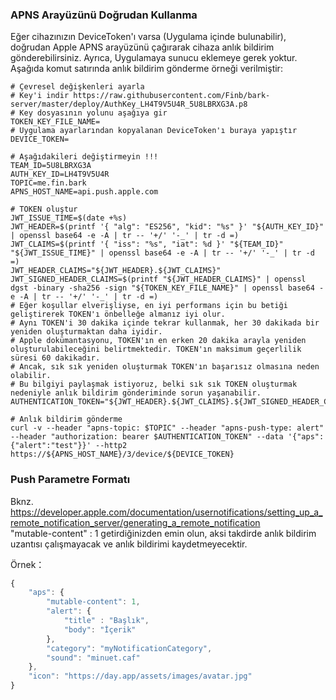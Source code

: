### APNS Arayüzünü Doğrudan Kullanma
Eğer cihazınızın DeviceToken'ı varsa (Uygulama içinde bulunabilir), doğrudan Apple APNS arayüzünü çağırarak cihaza anlık bildirim gönderebilirsiniz. Ayrıca, Uygulamaya sunucu eklemeye gerek yoktur.<br>
Aşağıda komut satırında anlık bildirim gönderme örneği verilmiştir:

```shell
# Çevresel değişkenleri ayarla
# Key'i indir https://raw.githubusercontent.com/Finb/bark-server/master/deploy/AuthKey_LH4T9V5U4R_5U8LBRXG3A.p8 
# Key dosyasının yolunu aşağıya gir
TOKEN_KEY_FILE_NAME= 
# Uygulama ayarlarından kopyalanan DeviceToken'ı buraya yapıştır
DEVICE_TOKEN=

# Aşağıdakileri değiştirmeyin !!!
TEAM_ID=5U8LBRXG3A
AUTH_KEY_ID=LH4T9V5U4R
TOPIC=me.fin.bark
APNS_HOST_NAME=api.push.apple.com

# TOKEN oluştur
JWT_ISSUE_TIME=$(date +%s)
JWT_HEADER=$(printf '{ "alg": "ES256", "kid": "%s" }' "${AUTH_KEY_ID}" | openssl base64 -e -A | tr -- '+/' '-_' | tr -d =)
JWT_CLAIMS=$(printf '{ "iss": "%s", "iat": %d }' "${TEAM_ID}" "${JWT_ISSUE_TIME}" | openssl base64 -e -A | tr -- '+/' '-_' | tr -d =)
JWT_HEADER_CLAIMS="${JWT_HEADER}.${JWT_CLAIMS}"
JWT_SIGNED_HEADER_CLAIMS=$(printf "${JWT_HEADER_CLAIMS}" | openssl dgst -binary -sha256 -sign "${TOKEN_KEY_FILE_NAME}" | openssl base64 -e -A | tr -- '+/' '-_' | tr -d =)
# Eğer koşullar elverişliyse, en iyi performans için bu betiği geliştirerek TOKEN'ı önbelleğe almanız iyi olur. 
# Aynı TOKEN'i 30 dakika içinde tekrar kullanmak, her 30 dakikada bir yeniden oluşturmaktan daha iyidir.
# Apple dokümantasyonu, TOKEN'ın en erken 20 dakika arayla yeniden oluşturulabileceğini belirtmektedir. TOKEN'ın maksimum geçerlilik süresi 60 dakikadır.
# Ancak, sık sık yeniden oluşturmak TOKEN'ın başarısız olmasına neden olabilir.
# Bu bilgiyi paylaşmak istiyoruz, belki sık sık TOKEN oluşturmak nedeniyle anlık bildirim gönderiminde sorun yaşanabilir.
AUTHENTICATION_TOKEN="${JWT_HEADER}.${JWT_CLAIMS}.${JWT_SIGNED_HEADER_CLAIMS}"

# Anlık bildirim gönderme
curl -v --header "apns-topic: $TOPIC" --header "apns-push-type: alert" --header "authorization: bearer $AUTHENTICATION_TOKEN" --data '{"aps":{"alert":"test"}}' --http2 https://${APNS_HOST_NAME}/3/device/${DEVICE_TOKEN}

```

### Push Parametre Formatı
Bknz. https://developer.apple.com/documentation/usernotifications/setting_up_a_remote_notification_server/generating_a_remote_notification<br>
"mutable-content" : 1 getirdiğinizden emin olun, aksi takdirde anlık bildirim uzantısı çalışmayacak ve anlık bildirimi kaydetmeyecektir.

Örnek：
```js
{
    "aps": {
        "mutable-content": 1,
        "alert": {
            "title" : "Başlık",
            "body": "İçerik"
        },
        "category": "myNotificationCategory",
        "sound": "minuet.caf"
    },
    "icon": "https://day.app/assets/images/avatar.jpg"
}
```